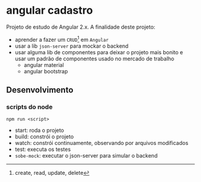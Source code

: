 # angular cadastro

Projeto de estudo de Angular 2.x.
A finalidade deste projeto:

- aprender a fazer um `CRUD`[^crud] em `Angular`
- usar a lib `json-server` para mockar o backend
- usar alguma lib de componentes para deixar o projeto mais bonito e usar um padrão de componentes usado no mercado de trabalho
  - angular material
  - angular bootstrap

[^crud]: create, read, update, delete

## Desenvolvimento

### scripts do node

```shell
npm run <script>
```

- start: roda o projeto
- build: constrói o projeto
- watch: constrói continuamente, observando por arquivos modificados
- test: executa os testes
- `sobe-mock`: executar o json-server para simular o backend
